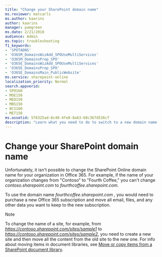 ```yaml
---
title: "Change your SharePoint domain name"
ms.reviewer: matcarls
ms.author: kaarins
author: kaarins
manager: pamgreen
ms.date: 2/21/2018
audience: Admin
ms.topic: troubleshooting
f1_keywords:
- 'SPOTADNS'
- 'O365M_DomainsWizAdd_SPOUseMultiServices'
- 'O365M_DomainsProp_SPO'
- 'O365E_DomainsWizAdd_SPOUseMultiServices'
- 'O365E_DomainsProp_SPO'
- 'O365E_DomainsMain_PublicWebsite'
ms.service: sharepoint-online
localization_priority: Normal
search.appverid:
- SPO160
- MOE150
- MED150
- MBS150
- BCS160
- MET150
ms.assetid: 576325ad-8c40-4fe8-8a63-68c3b7d536cf
description: "Learn what you need to do to switch to a new domain name for SharePoint Online"
---
```


# Change your SharePoint domain name

Unfortunately, it isn't possible to change the SharePoint Online domain name for your organization in Office 365. For example, if the name of your organization changes from "Contoso" to "Fourth Coffee," you can't change  *contoso.sharepoint.com*  to  *fourthcoffee.sharepoint.com*. 
  
To use the domain name  *fourthcoffee.sharepoint.com*  , you would need to purchase a new Office 365 subscription and move all email, files, and any other data you want to keep to the new subscription. 
  
> [!NOTE]
> To change the name of a site, for example, from  *https://contoso.sharepoint.com/sites/sample1*  to  *https://contoso.sharepoint.com/sites/sample2*, you need to create a new site and then move all the content from the old site to the new one. For info about moving items in document libraries, see [Move or copy items from a SharePoint document library](https://support.office.com/article/00e2f483-4df3-46be-a861-1f5f0c1a87bc). 
  

